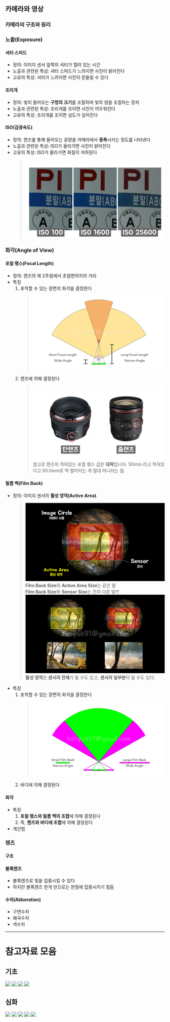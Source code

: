 ## 카메라와 영상

### 카메라의 구조와 원리

### 노출(Exposure)
#### 셔터 스피드
- 정의: 이미지 센서 앞쪽의 셔터가 열려 있는 시간
- 노출과 관련된 특성: 셔터 스피드가 느려지면 사진이 밝아진다
- 고유의 특성: 셔터가 느려지면 사진이 흔들릴 수 있다
#### 조리개
- 정의: 빛이 들어오는 **구멍의 크기**를 조절하여 빛의 양을 조절하는 장치
- 노출과 관련된 특성: 조리개를 조이면 사진이 어두워진다
- 고유의 특성: 조리개를 조이면 심도가 깊어진다
#### ISO(감광속도)
- 정의: 렌즈를 통해 들어오는 광량을 카메라에서 **증폭**시키는 정도를 나타낸다
- 노출과 관련된 특성: ISO가 올라가면 사진이 밝아진다
- 고유의 특성: ISO가 올라가면 화질이 저하된다
    > ![](../img/week1/iso_noise_comparison.png)

### 화각(Angle of View)
#### 포컬 랭스(Focal Length)
- 정의: 렌즈의 제 2주점에서 초점면까지의 거리
- 특징
    1. 포착할 수 있는 장면의 화각을 결정한다
        > ![](../img/week1/fl_aov.png)
    1. 렌즈에 의해 결정된다
        > ![](../img/week1/prime_and_zoom_lens.png)<br>
        > 참고로 렌즈의 적혀있는 포컬 랭스 값은 **대략**입니다. 50mm 라고 적혀있다고 50.0mm로 딱 떨어지는 게 절대 아니라는 점.
#### 필름 백(Film Back)
- 정의: 이미지 센서의 **활성 영역(Active Area)**.
    > ![](../img/week1/active_area.png)<br>
    > **Film Back Size**와 **Active Area Size**는 같은 말<br>
    > **Film Back Size**와 **Sensor Size**는 전혀 다른 말!!!<br>
    > ![](../img/week1/active_area_all_part.png)<br>
    > **활성 영역**은 **센서의 전체**가 될 수도 있고, **센서의 일부분**이 될 수도 있다.<br> 
- 특징
    1. 포착할 수 있는 장면의 화각을 결정한다
        > ![](../img/week1/fb_aov.png)
    1. 바디에 의해 결정된다
#### 화각
- 특징
    1. **포컬 랭스와 필름 백의 조합**에 의해 결정된다
    1. 즉, **렌즈와 바디에 조합**에 의해 결정된다
- 계산법
### 렌즈
#### 구조
#### 볼록렌즈
- 볼록렌즈로 빛을 집중시킬 수 있다
- 하지만 볼록렌즈 한개 만으로는 한점에 집중시키기 힘듬
#### 수차(Abberation)
- 구면수차
- 왜곡수차
- 색수차


---

# 참고자료 모음

## 기초
[![](http://img.youtube.com/vi/AVWTiAN6J6Q/0.jpg)](http://www.youtube.com/watch?v=AVWTiAN6J6Q "")
[![](http://img.youtube.com/vi/-Y4YZlEQafs/0.jpg)](http://www.youtube.com/watch?v=-Y4YZlEQafs "")
[![](http://img.youtube.com/vi/xgx8jMrGARg/0.jpg)](http://www.youtube.com/watch?v=xgx8jMrGARg "")
[![](http://img.youtube.com/vi/ZKmNUP_5TFQ/0.jpg)](http://www.youtube.com/watch?v=ZKmNUP_5TFQ "")

## 심화
[![](http://img.youtube.com/vi/SxdpOwJCb4k/0.jpg)](http://www.youtube.com/watch?v=SxdpOwJCb4k "")
[![](http://img.youtube.com/vi/NCDnwVecS6o/0.jpg)](http://www.youtube.com/watch?v=NCDnwVecS6o "")
[![](http://img.youtube.com/vi/IM_JA3yv5ek/0.jpg)](http://www.youtube.com/watch?v=IM_JA3yv5ek "")
[![](http://img.youtube.com/vi/aDYDsCwbpDA/0.jpg)](http://www.youtube.com/watch?v=aDYDsCwbpDA "")
[![](http://img.youtube.com/vi/fQCEgreQf2E/0.jpg)](http://www.youtube.com/watch?v=fQCEgreQf2E "")
